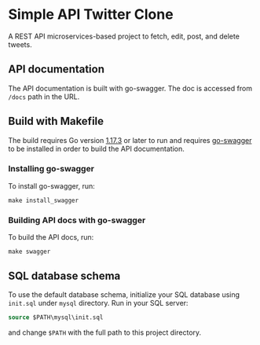 # Simple API Twitter Clone

A REST API microservices-based project to fetch, edit, post, and delete tweets.

## API documentation

The API documentation is built with go-swagger. The doc is accessed from `/docs` path in the URL.

## Build with Makefile

The build requires Go version [1.17.3](https://github.com/actions/go-versions/releases/tag/1.17.3-1425023214) or later to run and requires [go-swagger](https://github.com/go-swagger/go-swagger) to be installed in order to build the API documentation.

### Installing go-swagger

To install go-swagger, run:

```
make install_swagger
```

### Building API docs with go-swagger

To build the API docs, run:

```
make swagger
```

## SQL database schema

To use the default database schema, initialize your SQL database using `init.sql` under `mysql` directory. Run in your SQL server:

```sql
source $PATH\mysql\init.sql
```

and change `$PATH` with the full path to this project directory.

